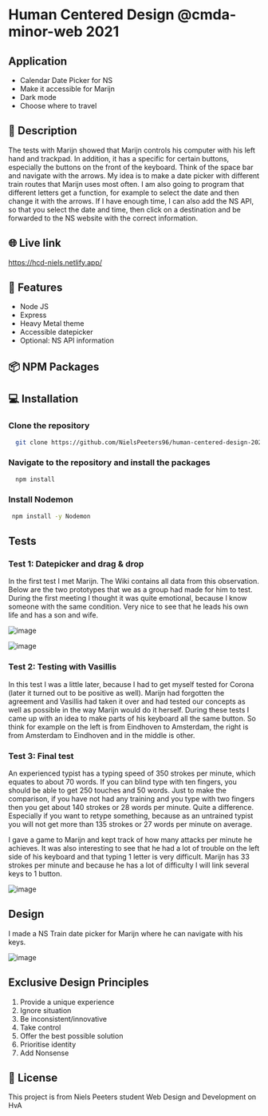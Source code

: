 # Human Centered Design @cmda-minor-web 2021

## Application

- Calendar Date Picker for NS
- Make it accessible for Marijn
- Dark mode
- Choose where to travel

## 🔦 **Description**
The tests with Marijn showed that Marijn controls his computer with his left hand and trackpad. In addition, it has a specific for certain buttons, especially the buttons on the front of the keyboard. Think of the space bar and navigate with the arrows. My idea is to make a date picker with different train routes that Marijn uses most often. I am also going to program that different letters get a function, for example to select the date and then change it with the arrows. If I have enough time, I can also add the NS API, so that you select the date and time, then click on a destination and be forwarded to the NS website with the correct information.

## 🌐 **Live link**
https://hcd-niels.netlify.app/

## 🚀 **Features**
- Node JS
- Express
- Heavy Metal theme
- Accessible datepicker
- Optional: NS API information

## 📦 **NPM Packages**

## 💻 **Installation**

### Clone the repository

```bash
  git clone https://github.com/NielsPeeters96/human-centered-design-2021.git
```

### Navigate to the repository and install the packages

```bash
  npm install
```

### Install Nodemon

```bash
 npm install -y Nodemon
```

## Tests

### Test 1: Datepicker and drag & drop
In the first test I met Marijn. The Wiki contains all data from this observation. Below are the two prototypes that we as a group had made for him to test. During the first meeting I thought it was quite emotional, because I know someone with the same condition. Very nice to see that he leads his own life and has a son and wife.

![image](https://user-images.githubusercontent.com/78353674/115525636-9217fa00-a28f-11eb-99d8-fe96097f1555.png)

![image](https://user-images.githubusercontent.com/78353674/115526036-ed49ec80-a28f-11eb-9d6c-de23f05a0fdb.png)


### Test 2: Testing with Vasillis
In this test I was a little later, because I had to get myself tested for Corona (later it turned out to be positive as well). Marijn had forgotten the agreement and Vasillis had taken it over and had tested our concepts as well as possible in the way Marijn would do it herself. During these tests I came up with an idea to make parts of his keyboard all the same button. So think for example on the left is from Eindhoven to Amsterdam, the right is from Amsterdam to Eindhoven and in the middle is other.

### Test 3: Final test
An experienced typist has a typing speed of 350 strokes per minute, which equates to about 70 words. If you can blind type with ten fingers, you should be able to get 250 touches and 50 words. Just to make the comparison, if you have not had any training and you type with two fingers then you get about 140 strokes or 28 words per minute. Quite a difference. Especially if you want to retype something, because as an untrained typist you will not get more than 135 strokes or 27 words per minute on average.

I gave a game to Marijn and kept track of how many attacks per minute he achieves. It was also interesting to see that he had a lot of trouble on the left side of his keyboard and that typing 1 letter is very difficult. Marijn has 33 strokes per minute and because he has a lot of difficulty I will link several keys to 1 button.

![image](https://user-images.githubusercontent.com/78353674/115704066-2d31d200-a36b-11eb-8e3e-02dcd0416883.png)

## Design
I made a NS Train date picker for Marijn where he can navigate with his keys.

![image](https://user-images.githubusercontent.com/78353674/116370871-1d067080-a80b-11eb-9786-4385ddf1b686.png)

## Exclusive Design Principles
1. Provide a unique experience
2. Ignore situation
3. Be inconsistent/innovative
4. Take control
5. Offer the best possible solution
6. Prioritise identity
7. Add Nonsense

## 🔐 **License**
This project is from Niels Peeters student Web Design and Development on HvA
